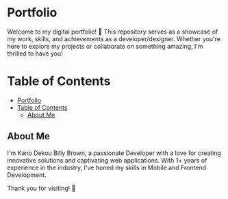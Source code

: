 # Portfolio


Welcome to my digital portfolio! 🚀 This repository serves as a showcase of my work, skills, and achievements as a developer/designer. Whether you're here to explore my projects or collaborate on something amazing, I'm thrilled to have you!

# Table of Contents

- [Portfolio](#portfolio)
- [Table of Contents](#table-of-contents)
  - [About Me ](#about-me-)

## About Me <a name="about-me"></a>

I'm Kano Dekou Billy Brown, a passionate Developer with a love for creating innovative solutions and captivating web applications. With 1+ years of experience in the industry, I've honed my skills in Mobile and Frontend Development.

<!-- ## Projects <a name="projects"></a>

### Project 1: Project Name <a name="project-1-project-name"></a>

Description: [Brief description of the project, highlighting its purpose and key features.]

Technologies Used: [List of technologies/frameworks/languages used in the project.]

Demo: [Link to live demo or hosted project, if applicable.]

Repository: [Link to the repository of the project.]

### Project 2: Project Name <a name="project-2-project-name"></a>

Description: [Brief description of the project, highlighting its purpose and key features.]

Technologies Used: [List of technologies/frameworks/languages used in the project.]

Demo: [Link to live demo or hosted project, if applicable.]

Repository: [Link to the repository of the project.]

[Repeat this section for each project, as needed.]

## How to Use

1. Clone the repository using `git clone`.
2. Navigate to the project directory.
3. [Additional setup instructions, if applicable.]
4. [Instructions on how to run/deploy the project.]

## Contribution

I welcome contributions from the community! If you find any issues or have ideas for improvements, please feel free to open an issue or submit a pull request. Let's collaborate and make this portfolio even better together.

## Contact <a name="contact"></a>

Have a question or just want to connect? Feel free to reach out to me at [Your Email Address] or connect with me on [LinkedIn/Twitter/Other Social Media].


## Acknowledgements

I'd like to express my gratitude to [Acknowledged Person/Team/Organization] for their support and inspiration throughout the development of this portfolio.
-->

Thank you for visiting! 🌟 